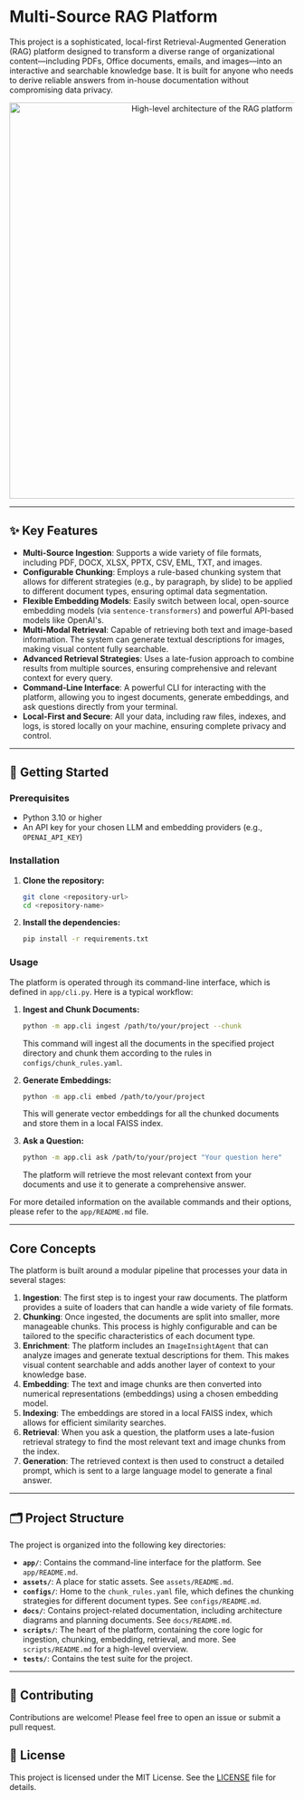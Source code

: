 # Multi-Source RAG Platform

This project is a sophisticated, local-first Retrieval-Augmented Generation (RAG) platform designed to transform a diverse range of organizational content—including PDFs, Office documents, emails, and images—into an interactive and searchable knowledge base. It is built for anyone who needs to derive reliable answers from in-house documentation without compromising data privacy.

<p align="center">
  <img src="docs/architecture.png" width="700" alt="High-level architecture of the RAG platform"/>
</p>

---

## ✨ Key Features

*   **Multi-Source Ingestion**: Supports a wide variety of file formats, including PDF, DOCX, XLSX, PPTX, CSV, EML, TXT, and images.
*   **Configurable Chunking**: Employs a rule-based chunking system that allows for different strategies (e.g., by paragraph, by slide) to be applied to different document types, ensuring optimal data segmentation.
*   **Flexible Embedding Models**: Easily switch between local, open-source embedding models (via `sentence-transformers`) and powerful API-based models like OpenAI's.
*   **Multi-Modal Retrieval**: Capable of retrieving both text and image-based information. The system can generate textual descriptions for images, making visual content fully searchable.
*   **Advanced Retrieval Strategies**: Uses a late-fusion approach to combine results from multiple sources, ensuring comprehensive and relevant context for every query.
*   **Command-Line Interface**: A powerful CLI for interacting with the platform, allowing you to ingest documents, generate embeddings, and ask questions directly from your terminal.
*   **Local-First and Secure**: All your data, including raw files, indexes, and logs, is stored locally on your machine, ensuring complete privacy and control.

---

## 🚀 Getting Started

### Prerequisites

*   Python 3.10 or higher
*   An API key for your chosen LLM and embedding providers (e.g., `OPENAI_API_KEY`)

### Installation

1.  **Clone the repository:**
    ```bash
    git clone <repository-url>
    cd <repository-name>
    ```

2.  **Install the dependencies:**
    ```bash
    pip install -r requirements.txt
    ```

### Usage

The platform is operated through its command-line interface, which is defined in `app/cli.py`. Here is a typical workflow:

1.  **Ingest and Chunk Documents:**
    ```bash
    python -m app.cli ingest /path/to/your/project --chunk
    ```
    This command will ingest all the documents in the specified project directory and chunk them according to the rules in `configs/chunk_rules.yaml`.

2.  **Generate Embeddings:**
    ```bash
    python -m app.cli embed /path/to/your/project
    ```
    This will generate vector embeddings for all the chunked documents and store them in a local FAISS index.

3.  **Ask a Question:**
    ```bash
    python -m app.cli ask /path/to/your/project "Your question here"
    ```
    The platform will retrieve the most relevant context from your documents and use it to generate a comprehensive answer.

For more detailed information on the available commands and their options, please refer to the `app/README.md` file.

---

## Core Concepts

The platform is built around a modular pipeline that processes your data in several stages:

1.  **Ingestion**: The first step is to ingest your raw documents. The platform provides a suite of loaders that can handle a wide variety of file formats.
2.  **Chunking**: Once ingested, the documents are split into smaller, more manageable chunks. This process is highly configurable and can be tailored to the specific characteristics of each document type.
3.  **Enrichment**: The platform includes an `ImageInsightAgent` that can analyze images and generate textual descriptions for them. This makes visual content searchable and adds another layer of context to your knowledge base.
4.  **Embedding**: The text and image chunks are then converted into numerical representations (embeddings) using a chosen embedding model.
5.  **Indexing**: The embeddings are stored in a local FAISS index, which allows for efficient similarity searches.
6.  **Retrieval**: When you ask a question, the platform uses a late-fusion retrieval strategy to find the most relevant text and image chunks from the index.
7.  **Generation**: The retrieved context is then used to construct a detailed prompt, which is sent to a large language model to generate a final answer.

---

## 🗂️ Project Structure

The project is organized into the following key directories:

-   **`app/`**: Contains the command-line interface for the platform. See `app/README.md`.
-   **`assets/`**: A place for static assets. See `assets/README.md`.
-   **`configs/`**: Home to the `chunk_rules.yaml` file, which defines the chunking strategies for different document types. See `configs/README.md`.
-   **`docs/`**: Contains project-related documentation, including architecture diagrams and planning documents. See `docs/README.md`.
-   **`scripts/`**: The heart of the platform, containing the core logic for ingestion, chunking, embedding, retrieval, and more. See `scripts/README.md` for a high-level overview.
-   **`tests/`**: Contains the test suite for the project.

---

## 🤝 Contributing

Contributions are welcome! Please feel free to open an issue or submit a pull request.

## 📜 License

This project is licensed under the MIT License. See the [LICENSE](LICENSE) file for details.
